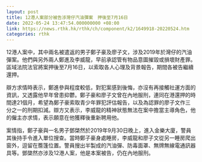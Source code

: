 ```yaml
---
layout: post
title: 12港人案部分被告涉灣仔汽油彈案　押後至7月16日
date: 2022-05-24 13:47:54.000000000 +08:00
link: https://news.rthk.hk/rthk/ch/component/k2/1649918-20220524.htm
categories: rthk
---
```


12港人案中，其中兩名被遣返的男子鄭子豪及廖子文，涉及2019年於灣仔的汽油彈案。他們與另外兩人鄭進及李威龍，早前承認管有物品意圖摧毀或損壞財產罪。區域法院法官將案押後至7月16日，以索取各人心理及背景報告，期間各被告繼續還押。

辯方求情時表示，鄭進參與程度較低，對犯案感到後悔，亦沒有再接觸社運方面的資訊，又透露他早年曾患抑鬱。鄭子豪和廖子文曾在內地服刑，連同在港還押的時間達21個月，希望為鄭子豪索取青少年罪犯評估報告，以及為認罪的廖子文作三分之一的刑期扣減。辯方又表示，李威龍的精神狀態無法在案中擔當主導角色，他的僱主亦求情，表示願意在他獲釋後重新聘用他。

案情指，鄭子豪與一名男子鄧棨然於2019年9月30日晚上，進入金樂大廈，警員其後持手令進入單位搜查。當時鄭子豪身處睡房，李威龍和廖子文從另一睡房爬出窗外，逗留在簷篷位置。警員搜出半製成的汽油彈、防毒面罩、無牌無線電通訊器具等。鄧棨然亦涉及12港人案，他是本案被告，仍在內地服刑。
